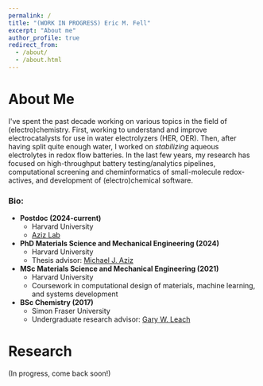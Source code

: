 ```yaml
---
permalink: /
title: "(WORK IN PROGRESS) Eric M. Fell"
excerpt: "About me"
author_profile: true
redirect_from: 
  - /about/
  - /about.html
---
```




About Me
======
I've spent the past decade working on various topics in the field of (electro)chemistry. 
First, working to understand and improve electrocatalysts for use in water electrolyzers (HER, OER).
Then, after having split quite enough water, I worked on _stabilizing_ aqueous electrolytes in redox flow batteries.
In the last few years, my research has focused on high-throughput battery testing/analytics pipelines, computational screening and cheminformatics of small-molecule redox-actives, and development of (electro)chemical software.

### Bio:

* **Postdoc (2024-current)**
  - Harvard University
  - [Aziz Lab](https://aziz.seas.harvard.edu/)
* **PhD Materials Science and Mechanical Engineering (2024)**
  - Harvard University
  - Thesis advisor: [Michael J. Aziz](https://aziz.seas.harvard.edu/prof-michael-aziz)
* **MSc Materials Science and Mechanical Engineering (2021)**
  - Harvard University
  - Coursework in computational design of materials, machine learning, and systems development
* **BSc Chemistry (2017)**
  - Simon Fraser University
  - Undergraduate research advisor: [Gary W. Leach](https://www.sfu.ca/chemistry/department/faculty-staff/profiles/research-faculty/gleach.html)


Research
=======
(In progress, come back soon!)